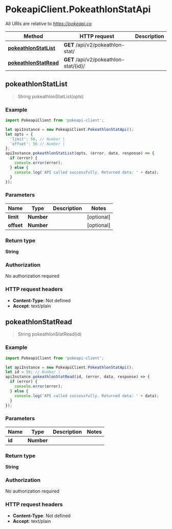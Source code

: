 # PokeapiClient.PokeathlonStatApi

All URIs are relative to *https://pokeapi.co*

Method | HTTP request | Description
------------- | ------------- | -------------
[**pokeathlonStatList**](PokeathlonStatApi.md#pokeathlonStatList) | **GET** /api/v2/pokeathlon-stat/ | 
[**pokeathlonStatRead**](PokeathlonStatApi.md#pokeathlonStatRead) | **GET** /api/v2/pokeathlon-stat/{id}/ | 



## pokeathlonStatList

> String pokeathlonStatList(opts)



### Example

```javascript
import PokeapiClient from 'pokeapi-client';

let apiInstance = new PokeapiClient.PokeathlonStatApi();
let opts = {
  'limit': 56, // Number | 
  'offset': 56 // Number | 
};
apiInstance.pokeathlonStatList(opts, (error, data, response) => {
  if (error) {
    console.error(error);
  } else {
    console.log('API called successfully. Returned data: ' + data);
  }
});
```

### Parameters


Name | Type | Description  | Notes
------------- | ------------- | ------------- | -------------
 **limit** | **Number**|  | [optional] 
 **offset** | **Number**|  | [optional] 

### Return type

**String**

### Authorization

No authorization required

### HTTP request headers

- **Content-Type**: Not defined
- **Accept**: text/plain


## pokeathlonStatRead

> String pokeathlonStatRead(id)



### Example

```javascript
import PokeapiClient from 'pokeapi-client';

let apiInstance = new PokeapiClient.PokeathlonStatApi();
let id = 56; // Number | 
apiInstance.pokeathlonStatRead(id, (error, data, response) => {
  if (error) {
    console.error(error);
  } else {
    console.log('API called successfully. Returned data: ' + data);
  }
});
```

### Parameters


Name | Type | Description  | Notes
------------- | ------------- | ------------- | -------------
 **id** | **Number**|  | 

### Return type

**String**

### Authorization

No authorization required

### HTTP request headers

- **Content-Type**: Not defined
- **Accept**: text/plain

